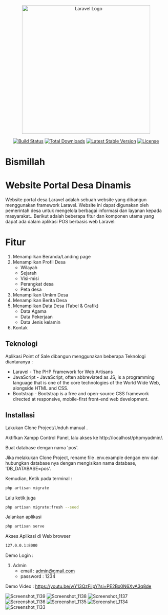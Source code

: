 <p align="center"><a href="https://laravel.com" target="_blank"><img src="https://raw.githubusercontent.com/laravel/art/master/logo-lockup/5%20SVG/2%20CMYK/1%20Full%20Color/laravel-logolockup-cmyk-red.svg" width="400" alt="Laravel Logo"></a></p>

<p align="center">
<a href="https://github.com/laravel/framework/actions"><img src="https://github.com/laravel/framework/workflows/tests/badge.svg" alt="Build Status"></a>
<a href="https://packagist.org/packages/laravel/framework"><img src="https://img.shields.io/packagist/dt/laravel/framework" alt="Total Downloads"></a>
<a href="https://packagist.org/packages/laravel/framework"><img src="https://img.shields.io/packagist/v/laravel/framework" alt="Latest Stable Version"></a>
<a href="https://packagist.org/packages/laravel/framework"><img src="https://img.shields.io/packagist/l/laravel/framework" alt="License"></a>
</p>

# Bismillah
# Website Portal Desa Dinamis



Website portal desa Laravel adalah sebuah website yang dibangun menggunakan framework Laravel. Website ini dapat digunakan oleh pemerintah desa untuk mengelola berbagai informasi dan layanan kepada masyarakat.. Berikut adalah beberapa fitur dan komponen utama yang dapat ada dalam aplikasi POS berbasis web Laravel:



# Fitur
1. Menampilkan Beranda/Landing page
2. Menampilkan Profil Desa 
     - Wilayah
    - Sejarah
    - Visi-misi
    - Perangkat desa
    - Peta desa
3. Menampilkan Umkm Desa
4. Menampilkan Berita Desa
5. Menampilkan Data Desa (Tabel & Grafik)
    - Data Agama
    - Data Pekerjaan
    - Data Jenis kelamin
6. Kontak



## Teknologi

Aplikasi Point of Sale dibangun menggunakan beberapa Teknologi diantaranya :

- Laravel - The PHP Framework for Web Artisans
- JavaScript - JavaScript, often abbreviated as JS, is a programming language that is one of the core technologies of the World Wide Web, alongside HTML and CSS.
- Bootstrap - Bootstrap is a free and open-source CSS framework directed at responsive, mobile-first front-end web development. 



## Installasi

Lakukan Clone Project/Unduh manual .

Aktifkan Xampp Control Panel, lalu akses ke http://localhost/phpmyadmin/.

Buat database dengan nama 'pos'.

Jika melakukan Clone Project, rename file .env.example dengan env dan hubungkan
database nya dengan mengisikan nama database, 'DB_DATABASE=pos'.


Kemudian, Ketik pada terminal :
```sh
php artisan migrate
```

Lalu ketik juga

```sh
php artisan migrate:fresh --seed
```

Jalankan aplikasi 

```sh
php artisan serve
```

Akses Aplikasi di Web browser 
```sh
127.0.0.1:8000
```

Demo Login :
1. Admin
    - email     : admin@gmail.com
    - password  : 1234


Demo Video : https://youtu.be/wY13QzFiipY?si=PE2Bx0N6XvA3q8de

![Screenshot_1139](https://github.com/dwipurnomo12/portal-desa/assets/105181667/269695e3-e79c-45ee-94a7-d3bd260e64a9)
![Screenshot_1138](https://github.com/dwipurnomo12/portal-desa/assets/105181667/17e3e13e-dbf9-463c-8d7a-d0ad42c5eb69)
![Screenshot_1137](https://github.com/dwipurnomo12/portal-desa/assets/105181667/ae1020f7-232f-4585-9c0d-9e7408c30271)
![Screenshot_1136](https://github.com/dwipurnomo12/portal-desa/assets/105181667/22bef1c0-1b78-41f8-a0ec-0fc88a2140e9)
![Screenshot_1135](https://github.com/dwipurnomo12/portal-desa/assets/105181667/eeeee1f4-6718-4973-ac1d-44478dedafd7)
![Screenshot_1134](https://github.com/dwipurnomo12/portal-desa/assets/105181667/e7bfc102-c141-4bcb-88cd-f54faa9a0dfc)
![Screenshot_1133](https://github.com/dwipurnomo12/portal-desa/assets/105181667/dbbe4d82-f58c-4d43-9625-f28fb4039613)

